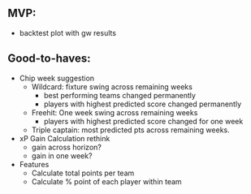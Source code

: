 ## MVP:
- backtest plot with gw results


## Good-to-haves:
- Chip week suggestion
  - Wildcard: fixture swing across remaining weeks
    - best performing teams changed permanently
    - players with highest predicted score changed permanently
  - Freehit: One week swing across remaining weeks
    - players with highest predicted score changed for one week
  - Triple captain: most predicted pts across remaining weeks.
- xP Gain Calculation rethink
  - gain across horizon?
  - gain in one week?
- Features
  - Calculate total points per team
  - Calculate % point of each player within team